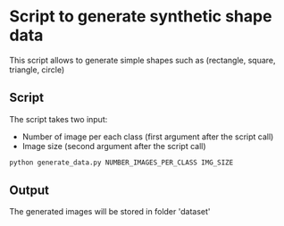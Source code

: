 # Script to generate synthetic shape data 
This script allows to generate simple shapes such as (rectangle, square, triangle, circle) 

## Script 
The script takes two input: 
- Number of image per each class (first argument after the script call) 
- Image size (second argument after the script call) 

```bash 
python generate_data.py NUMBER_IMAGES_PER_CLASS IMG_SIZE 
```

## Output 
The generated images will be stored in folder 'dataset'

